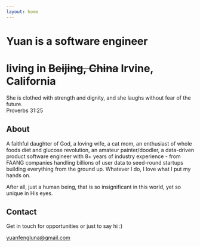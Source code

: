 ```yaml
---
layout: home
---
```


# Yuan is a software engineer
# living in ~~Beijing, China~~ Irvine, California

<section class="intro">
  <p class="intro-text">
    She is clothed with strength and dignity, and she laughs without fear of the future. <br>Proverbs 31:25
  </p>
</section>

<section id="about">
  <h2>About</h2>
  <div class="card">
    <p class="intro-text">
        A faithful daughter of God, a loving wife, a cat mom, an enthusiast of whole foods diet and glucose revolution, an amateur painter/doodler, a data-driven product software engineer with 8+ years of industry experience - from FAANG companies handling billions of user data to seed-round startups building everything from the ground up. Whatever I do, I love what I put my hands on.
    </p>
    <p class="intro-text">
      After all, just a human being, that is so insignificant in this world, yet so unique in His eyes.
    </p>
  </div>
</section>

<section id="contact">
  <h2>Contact</h2>
  <div class="card">
    <p class="intro-text">Get in touch for opportunities or just to say hi :)</p>
    <a href="mailto:yuanfengluna@gmail.com" class="contact-link">yuanfengluna@gmail.com</a>
  </div>
</section>
